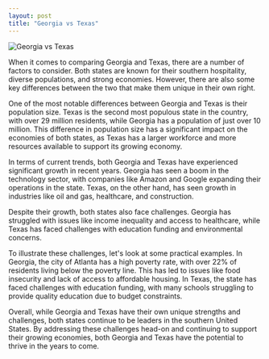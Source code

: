 ```yaml
---
layout: post
title: "Georgia vs Texas"
---
```


![Georgia vs Texas](None)

When it comes to comparing Georgia and Texas, there are a number of factors to consider. Both states are known for their southern hospitality, diverse populations, and strong economies. However, there are also some key differences between the two that make them unique in their own right.

One of the most notable differences between Georgia and Texas is their population size. Texas is the second most populous state in the country, with over 29 million residents, while Georgia has a population of just over 10 million. This difference in population size has a significant impact on the economies of both states, as Texas has a larger workforce and more resources available to support its growing economy.

In terms of current trends, both Georgia and Texas have experienced significant growth in recent years. Georgia has seen a boom in the technology sector, with companies like Amazon and Google expanding their operations in the state. Texas, on the other hand, has seen growth in industries like oil and gas, healthcare, and construction.

Despite their growth, both states also face challenges. Georgia has struggled with issues like income inequality and access to healthcare, while Texas has faced challenges with education funding and environmental concerns.

To illustrate these challenges, let's look at some practical examples. In Georgia, the city of Atlanta has a high poverty rate, with over 22% of residents living below the poverty line. This has led to issues like food insecurity and lack of access to affordable housing. In Texas, the state has faced challenges with education funding, with many schools struggling to provide quality education due to budget constraints.

Overall, while Georgia and Texas have their own unique strengths and challenges, both states continue to be leaders in the southern United States. By addressing these challenges head-on and continuing to support their growing economies, both Georgia and Texas have the potential to thrive in the years to come.